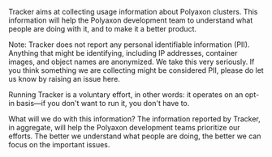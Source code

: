 Tracker aims at collecting usage information about Polyaxon clusters.
This information will help the Polyaxon development team to understand what people are doing with it,
and to make it a better product.

Note: Tracker does not report any personal identifiable information (PII).
Anything that might be identifying, including IP addresses, container images, and object names are anonymized.
We take this very seriously.
If you think something we are collecting might be considered PII, please do let us know by raising an issue here.

Running Tracker is a voluntary effort, in other words: it operates on an opt-in basis—if you don't want to run it, you don't have to.

What will we do with this information?
The information reported by Tracker, in aggregate,
will help the Polyaxon development teams prioritize our efforts.
The better we understand what people are doing, the better we can focus on the important issues.

